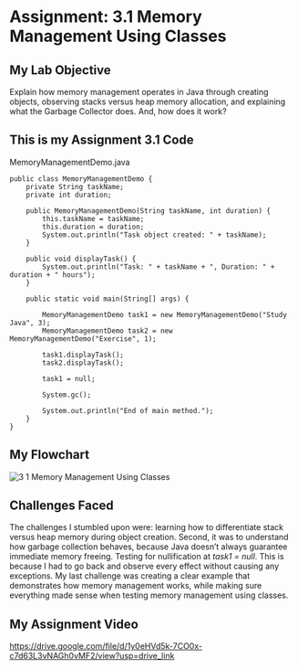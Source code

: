 # Assignment: 3.1 Memory Management Using Classes

## My Lab Objective
Explain how memory management operates in Java through creating objects, observing stacks versus heap memory allocation, and explaining what the Garbage Collector does. And, how does it work?

## This is my Assignment 3.1 Code

MemoryManagementDemo.java

```
public class MemoryManagementDemo {
    private String taskName;
    private int duration;

    public MemoryManagementDemo(String taskName, int duration) {
        this.taskName = taskName;
        this.duration = duration;
        System.out.println("Task object created: " + taskName);
    }

    public void displayTask() {
        System.out.println("Task: " + taskName + ", Duration: " + duration + " hours");
    }

    public static void main(String[] args) {

        MemoryManagementDemo task1 = new MemoryManagementDemo("Study Java", 3);
        MemoryManagementDemo task2 = new MemoryManagementDemo("Exercise", 1);

        task1.displayTask();
        task2.displayTask();

        task1 = null;

        System.gc();

        System.out.println("End of main method.");
    }
}
```

## My Flowchart
![3 1 Memory Management Using Classes](https://github.com/user-attachments/assets/81e0f311-a7d5-42e3-982f-df1607eb4028)


## Challenges Faced

The challenges I stumbled upon were: learning how to differentiate stack versus heap memory during object creation. Second, it was to understand how garbage collection behaves, because Java doesn’t always guarantee immediate memory freeing. Testing for nullification at *task1 = null*. This is because I had to go back and observe every effect without causing any exceptions. My last challenge was creating a clear example that demonstrates how memory management works, while making sure everything made sense when testing memory management using classes.

## My Assignment Video
https://drive.google.com/file/d/1y0eHVd5k-7CO0x-c7d63L3vNAGh0vMF2/view?usp=drive_link
